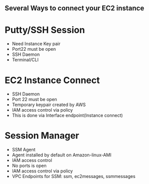 ## Several Ways to connect your EC2 instance

# Putty/SSH Session

* Need Instance Key pair
* Port22 must be open
* SSH Daemon
* Terminal/CLI

# EC2 Instance Connect

* SSH Daemon
* Port 22 must be open
* Temporary keypair created by AWS
* IAM access control via policy
* This is done via Interface endpoint(Instance connect)


# Session Manager

* SSM Agent
* Agent installed by default on Amazon-linux-AMI
* IAM access control
* No ports is open
* IAM access control via policy
* VPC Endpoints for SSM: ssm, ec2messages, ssmmessages

  
